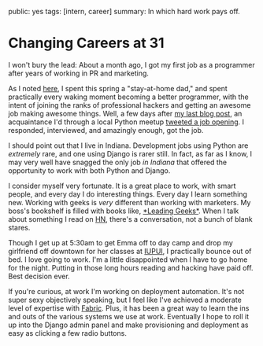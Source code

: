 public: yes
tags: [intern, career]
summary: In which hard work pays off.

# Changing Careers at 31

I won't bury the lead: About a month ago, I got my first job as a programmer after years of working in PR and marketing.

As I noted [here](http://mattdeboard.net/2011/05/04/no-regrets), I spent this spring a "stay-at-home dad," and spent practically every waking moment becoming a better programmer, with the intent of joining the ranks of professional hackers and getting an awesome job making awesome things. Well, a few days after [my last blog post](http://mattdeboard.net/2011/05/13/chebyshev-polynomials-in-latex), an acquaintance I'd through a local Python meetup [tweeted a job opening](http://twitter.com/#!/wehrlock/status/68811203329261568). I responded, interviewed, and amazingly enough, got the job.

I should point out that I live in Indiana. Development jobs using Python are _extremely_ rare, and one using Django is rarer still. In fact, as far as I know, I may very well have snagged the only job _in Indiana_ that offered the opportunity to work with both Python and Django.

I consider myself very fortunate. It is a great place to work, with smart people, and every day I do interesting things. Every day I learn something new. Working with geeks is _very_ different than working with marketers. My boss's bookshelf is filled with books like, [\*Leading Geeks\*](http://www.amazon.com/Leading-Geeks-Manage-Deliver-Technology/dp/0787961485/ref=sr_1_1?ie=UTF8&qid=1308409661&sr=8-1). When I talk about something I read on [HN](http://news.ycombinator.com), there's a conversation, not a bunch of blank stares.

Though I get up at 5:30am to get Emma off to day camp and drop my girlfriend off downtown for her classes at [IUPUI](http://iupui.edu), I practically bounce out of bed. I love going to work. I'm a little disappointed when I have to go home for the night. Putting in those long hours reading and hacking have paid off. Best decision ever.

If you're curious, at work I'm working on deployment automation. It's not super sexy objectively speaking, but I feel like I've achieved a moderate level of expertise with [Fabric](http://fabfile.org). Plus, it has been a great way to learn the ins and outs of the various systems we use at work. Eventually I hope to roll it up into the Django admin panel and make provisioning and deployment as easy as clicking a few radio buttons.
